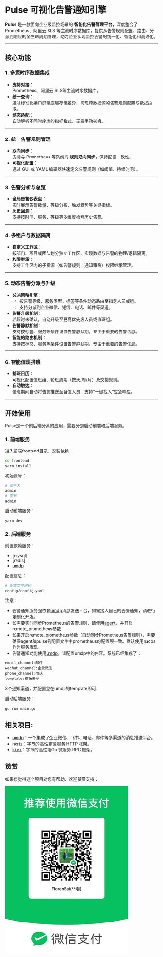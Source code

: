 # Pulse 可视化告警通知引擎

**Pulse** 是一款面向企业级监控场景的 **智能化告警管理平台**，深度整合了 Prometheus、阿里云 SLS 等主流时序数据库，提供从告警规则配置、路由、分派到响应的全生命周期管理，助力企业实现监控告警的统一化、智能化和高效化。

---

## 核心功能

### 1. **多源时序数据集成**
- **支持对接**：  
  Prometheus、阿里云 SLS等主流时序数据库。
- **统一查询**：  
  通过标准化接口屏蔽底层存储差异，实现跨数据源的告警规则配置与数据拉取。
- **动态适配**：  
  自动解析不同时序库的指标格式，无需手动转换。

---

### 2. **统一告警规则管理**
- **双向同步**：  
  支持与 Prometheus 等系统的 **规则双向同步**，保持配置一致性。
- **可视化配置**：  
  通过 GUI 或 YAML 编辑器快速定义告警规则（如阈值、持续时间）。

---

### 3. **告警分析与总览**
- **全局告警仪表盘**：  
  实时展示告警数量、等级分布、触发趋势等关键指标。
- **历史回溯**：  
  支持按时间、服务、等级等多维度检索历史告警。

---

### 4. **多租户与数据隔离**
- **自定义工作区**：  
  按部门、项目或团队划分独立工作区，实现数据与告警的物理/逻辑隔离。
- **权限继承**：  
  支持工作区内的子资源（如告警规则、通知策略）权限继承管理。

---

### 5. **动态告警分派与升级**
- **分派策略引擎**：  
  - 按告警等级、服务类型、标签等条件动态路由至指定人员或组。  
  - 支持分派到企业微信、短信、电话、邮件等渠道。  
- **告警升级机制**：  
  若超时未确认，自动升级至更高优先级人员或值班组。
- **告警静默机制**：  
  支持按标签、服务等条件设置告警静默期，专注于重要的告警信息。
- **智能的路由机制**：  
支持按标签、服务等条件设置告警静默期，专注于重要的告警信息。
---

### 6. **智能值班排班**
- **排班日历**：  
  可视化配置值班组、轮班周期（按天/周/月）及交接规则。  
- **自动触达**：  
  值班期间自动将告警推送至当值人员，支持“一键找人”应急响应。  

---

## 开始使用

Pulse是一个前后端分离的应用，需要分别启动前端和后端服务。

### 1. 前端服务

进入前端frontend目录，安装依赖：
```bash
cd frontend
yarn install
```
初始账号：
```bash
# 用户名
admin
# 密码
admin
```

启动前端服务：   
```bash 
yarn dev
```

### 2. 后端服务

前置依赖服务：
- [mysql]
- [redis]
- [umdp](https://gitee.com/florenbai_1_floren_bai/umdp)


配置信息：  

```bash
# 配置文件路径
config/config.yaml
```

注意：
- 告警通知服务强依赖[umdp](https://gitee.com/florenbai_1_floren_bai/umdp)消息发送平台，如需接入自己的告警通知，请进行定制化开发。
- 如需要实时同步Prometheus的告警规则，请使用[agent](https://gitee.com/florenbai_1_floren_bai/pulse/tree/master/agent)，并开启remote_prometheus参数
- 如果开启remote_prometheus参数（自动同步Prometheus告警规则），需要确保agent和pulse的配置文件中prometheus的配置项一致。默认使用nacos作为服务发现。
- 告警通知功能使用[umdp](https://gitee.com/florenbai_1_floren_bai/umdp)，请配置umdp中的内容。系统已经集成了：

```bash
email_channel:邮件
wechat_channel:企业微信
phone_channel:电话
template:模板编号
```

3个通知渠道，并配置您在umdp的template即可.


启动后端服务：  
```bash
go run main.go
```

## 相关项目:
- [umdp](https://gitee.com/florenbai_1_floren_bai/umdp)：一个集成了企业微信、飞书、电话、邮件等多渠道的消息推送平台。
- [hertz](https://github.com/cloudwego/hertz)：字节的高性能微服务 HTTP 框架。
- [kitex](https://github.com/cloudwego/kitex)：字节的高性能Go 微服务 RPC 框架。

## 赞赏
如果您觉得这个项目对您有帮助，欢迎赞赏支持：

<img src="./assets/wechat.jpg" alt="赞赏码" width="405" height="550" />